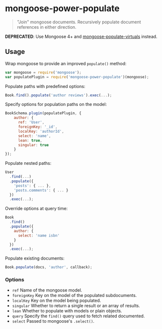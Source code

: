 # mongoose-power-populate

> "Join" mongoose documents. Recursively populate document references
> in either direction.

**DEPRECATED**: Use Mongoose 4+ and
[mongoose-populate-virtuals](https://github.com/alexmingoia/mongoose-populate-virtuals)
instead.

## Usage

Wrap mongoose to provide an improved `populate()` method:

```javascript
var mongoose = require('mongoose');
var populatePlugin = require('mongoose-power-populate')(mongoose);
```

Populate paths with predefined options:

```javascript
Book.find().populate('author reviews').exec(...);
```

Specify options for population paths on the model:

```javascript
BookSchema.plugin(populatePlugin, {
    author: {
      ref: 'User',
      foreignKey: '_id',
      localKey: 'authorId',
      select: 'name',
      lean: true,
      singular: true
    }
});
```

Populate nested paths:

```javascript
User
  .find(...)
  .populate({
    'posts': { ... },
    'posts.comments': { ... }
  })
  .exec(...);
```

Override options at query time:

```javascript
Book
  .find()
  .populate({
    author: {
      select: 'name isbn'
    }
  })
  .exec(...);
```


Populate existing documents:

```javascript
Book.populate(docs, 'author', callback);
```

### Options

- `ref` Name of the mongoose model.
- `foreignKey` Key on the model of the populated subdocuments.
- `localKey` Key on the model being populated.
- `singular` Whether to return a single result or an array of results.
- `lean` Whether to populate with models or plain objects.
- `query` Specify the `find()` query used to fetch related documented.
- `select` Passed to mongoose's `.select()`.
